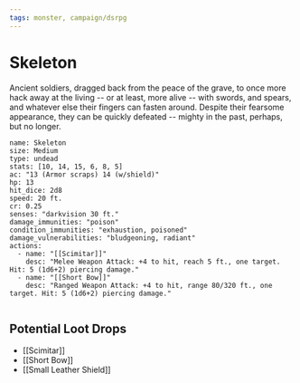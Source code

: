 ```yaml
---
tags: monster, campaign/dsrpg
---
```

# Skeleton
Ancient soldiers, dragged back from the peace of the grave, to once more hack away at the living -- or at least, more alive -- with swords, and spears, and whatever else their fingers can fasten around. Despite their fearsome appearance, they can be quickly defeated -- mighty in the past, perhaps, but no longer.

```statblock
name: Skeleton
size: Medium
type: undead
stats: [10, 14, 15, 6, 8, 5]
ac: "13 (Armor scraps) 14 (w/shield)"
hp: 13
hit_dice: 2d8
speed: 20 ft.
cr: 0.25
senses: "darkvision 30 ft."
damage_immunities: "poison"
condition_immunities: "exhaustion, poisoned"
damage_vulnerabilities: "bludgeoning, radiant"
actions:
  - name: "[[Scimitar]]"
    desc: "Melee Weapon Attack: +4 to hit, reach 5 ft., one target. Hit: 5 (1d6+2) piercing damage."
  - name: "[[Short Bow]]"
    desc: "Ranged Weapon Attack: +4 to hit, range 80/320 ft., one target. Hit: 5 (1d6+2) piercing damage."
  
```

## Potential Loot Drops
- [[Scimitar]]
- [[Short Bow]]
- [[Small Leather Shield]]